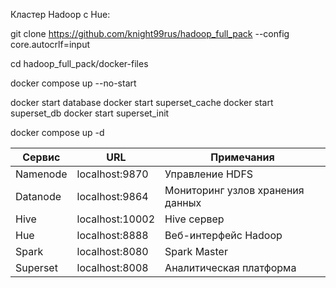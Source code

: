 Кластер Hadoop с Hue:

git clone https://github.com/knight99rus/hadoop_full_pack --config core.autocrlf=input

cd hadoop_full_pack/docker-files

docker compose up --no-start

docker start database
docker start superset_cache
docker start superset_db
docker start superset_init

docker compose up -d

| Сервис    | URL               | Примечания                          |
|-----------|-------------------|-------------------------------------|
| Namenode  | localhost:9870    | Управление HDFS                     |
| Datanode  | localhost:9864    | Мониторинг узлов хранения данных    |
| Hive      | localhost:10002   | Hive сервер                         |
| Hue       | localhost:8888    | Веб-интерфейс Hadoop                |
| Spark     | localhost:8080    | Spark Master                        |
| Superset  | localhost:8008    | Аналитическая платформа             |